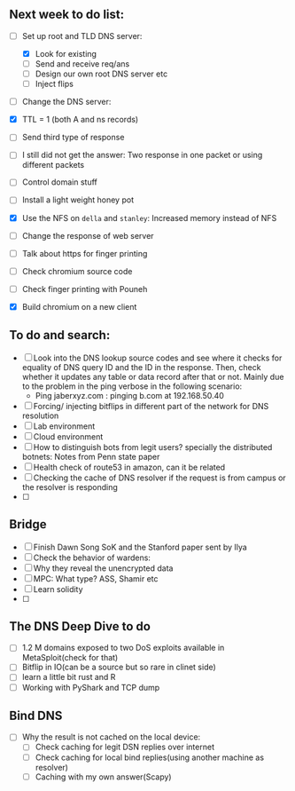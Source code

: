 ## Next week to do list:
- [ ] Set up root and TLD DNS server:
  - [x]  Look for existing
  - [ ]  Send and receive req/ans
  - [ ]  Design our own root DNS server etc
  - [ ]  Inject flips
- [ ]  Change the DNS server:
  - [x]  TTL = 1 (both A and ns records)
  - [ ]  Send third type of response 
  - [ ]  I still did not get the answer: Two response in one packet or using different packets 
  - [ ] Control domain stuff
- [ ] Install a light weight honey pot
- [x] Use the NFS on `della` and `stanley`: Increased memory instead of NFS
- [ ] Change the response of web server
- [ ] Talk about https for finger printing 
- [ ] Check chromium source code
- [ ] Check finger printing with Pouneh
- [x] Build chromium on a new client  



## To do and search: 
- [ ] Look into the DNS lookup source codes and see where it checks for equality of DNS query ID and the ID in the response. Then, check whether it updates any table or data record after that or not. Mainly due to the problem in the ping verbose in the following scenario:
  * Ping jaberxyz.com  : pinging b.com at 192.168.50.40 
- [ ]  Forcing/ injecting bitflips in different part of the network for DNS resolution
  - [ ]  Lab environment
  - [ ]  Cloud environment
- [ ]  How to distinguish bots from legit users? specially the distributed botnets: Notes from Penn state paper
- [ ]  Health check of route53 in amazon, can it be related
- [ ]  Checking the cache of DNS resolver if the request is from campus or the resolver is responding
- [ ]  




## Bridge
- [ ]  Finish Dawn Song SoK and the Stanford paper sent by Ilya 
- [ ]  Check the behavior of wardens:
  - [ ]  Why they reveal the unencrypted data
  - [ ]  MPC: What type? ASS, Shamir etc
  - [ ]  Learn solidity
  - [ ]  
  















## The DNS Deep Dive to do
- [ ] 1.2 M domains exposed to two DoS exploits available in MetaSploit(check for that)
- [ ] Bitflip in IO(can be a source but so rare in clinet side)
- [ ] learn a little bit rust and R
- [ ] Working with PyShark and TCP dump

## Bind DNS
- [ ] Why the result is not cached on the local device:
  - [ ] Check caching for legit DSN replies over internet
  - [ ] Check caching for local bind replies(using another machine as resolver)
  - [ ] Caching with my own answer(Scapy)